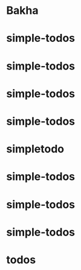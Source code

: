 # Bakha
# simple-todos
# simple-todos
# simple-todos
# simple-todos
# simpletodo
# simple-todos
# simple-todos
# simple-todos
# todos
